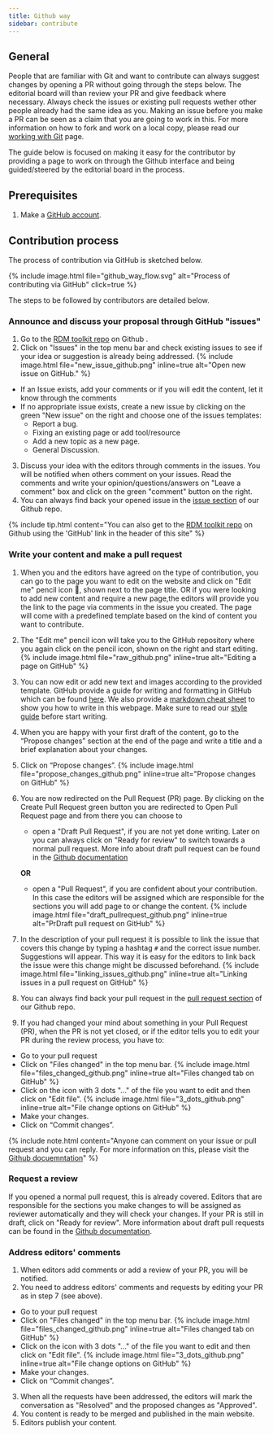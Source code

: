 ```yaml
---
title: Github way
sidebar: contribute
---
```


## General

People that are familiar with Git and want to contribute can always suggest changes by opening a PR without going through the steps below. The editorial board will than review your PR and give feedback where necessary. Always check the issues or existing pull requests wether other people already had the same idea as you. Making an issue before you make a PR can be seen as a claim that you are going to work in this. For more information on how to fork and work on a local copy, please read our [working with Git](working_with_git) page. 

The guide below is focused on making it easy for the contributor by providing a page to work on through the Github interface and being guided/steered by the editorial board in the process.


## Prerequisites

1. Make a [GitHub account](https://github.com/join).
  
## Contribution process

The process of contribution via GitHub is sketched below. 

{% include image.html file="github_way_flow.svg" alt="Process of contributing via GitHub" click=true %}

The steps to be followed by contributors are detailed below.

### Announce and discuss your proposal through GitHub "issues"
1. Go to the [RDM toolkit repo](https://github.com/elixir-europe/rdm-toolkit) on Github .
2. Click on "Issues" in the top menu bar and check existing issues to see if your idea or suggestion is already being addressed. 
    {% include image.html file="new_issue_github.png" inline=true alt="Open new issue on GitHub." %}
  * If an Issue exists, add your comments or if you will edit the content, let it know through the comments
  * If no appropriate issue exists, create a new issue by clicking on the green "New issue" on the right and choose one of the issues templates:
    * Report a bug.
    * Fixing an existing page or add tool/resource
    * Add a new topic as a new page.
    * General Discussion.
3. Discuss your idea with the editors through comments in the issues. You will be notified when others comment on your issues. Read the comments and write your opinion/questions/answers on "Leave a comment" box and click on the green "comment" button on the right.
4. You can always find back your opened issue in the [issue section](https://github.com/elixir-europe/rdm-toolkit/issues) of our Github repo.

{% include tip.html content="You can also get to the [RDM toolkit repo](https://github.com/elixir-europe/rdm-toolkit) on Github using the 'GitHub' link in the header of this site" %}

### Write your content and make a pull request

1. When you and the editors have agreed on the type of contribution, you can go to the page you want to edit on the website and click on "Edit me" pencil icon :pencil:, shown next to the page title. OR if you were looking to add new content and require a new page,the editors will provide you the link to the page via comments in the issue you created. The page will come with a predefined template based on the kind of content you want to contribute.
2. The "Edit me" pencil icon will take you to the GitHub repository where you again click on the pencil icon, shown on the right and start editing. 
    {% include image.html file="raw_github.png" inline=true alt="Editing a page on GitHub" %}
3. You can now edit or add new text and images according to the provided template. GitHub provide a guide for writing and formatting in GitHub which can be found [here](https://docs.github.com/en/github/writing-on-github/getting-started-with-writing-and-formatting-on-github). We also provide a [markdown cheat sheet](markdown_cheat_sheet) to show you how to write in this webpage. Make sure to read our [style guide](style_guide) before start writing.
4. When you are happy with your first draft of the content, go to the “Propose changes” section at the end of the page and write a title and a brief explanation about your changes.
5. Click on “Propose changes”. 
    {% include image.html file="propose_changes_github.png" inline=true alt="Propose changes on GitHub" %}
6. You are now redirected on the Pull Request (PR) page. By clicking on the Create Pull Request green button you are redirected to Open Pull Request page and from there you can choose to
  
     * open a "Draft Pull Request", if you are not yet done writing. Later on you can always click on "Ready for review" to switch towards a normal pull request. More info about draft pull request can be found in the [Github documentation](https://docs.github.com/en/github/collaborating-with-issues-and-pull-requests/about-pull-requests#draft-pull-requests)
  
      **OR**
  
     * open a "Pull Request", if you are confident about your contribution. In this case the editors will be assigned which are responsible for the sections you will add page to or change the content.
    {% include image.html file="draft_pullrequest_github.png" inline=true alt="PrDraft pull request on GitHub" %}

7. In the description of your pull request it is possible to link the issue that covers this change by typing a hashtag `#` and the correct issue number. Suggestions will appear. This way it is easy for the editors to link back the issue were this change might be discussed beforehand.
    {% include image.html file="linking_issues_github.png" inline=true alt="Linking issues in a pull request on GitHub" %}

8. You can always find back your pull request in the [pull request section](https://github.com/elixir-europe/rdm-toolkit/pulls) of our Github repo.

9. If you had changed your mind about something in your Pull Request (PR), when the PR is not yet closed, or if the editor tells you to edit your PR during the review process, you have to:
  * Go to your pull request
  * Click on "Files changed" in the top menu bar.
      {% include image.html file="files_changed_github.png" inline=true alt="Files changed tab on GitHub" %}
  * Click on the icon with 3 dots "..." of the file you  want to edit and then click on "Edit file".
      {% include image.html file="3_dots_github.png" inline=true alt="File change options on GitHub" %}
  * Make your changes.
  * Click on “Commit changes”.

{% include note.html content="Anyone can comment on your issue or pull request and you can reply. For more information on this, please visit the [Github docuemntation](https://docs.github.com/en/github/collaborating-with-issues-and-pull-requests/commenting-on-a-pull-request)" %}

### Request a review

If you opened a normal pull request, this is already covered. Editors that are responsible for the sections you make changes to will be assigned as reviewer automatically and they will check your changes. If your PR is still in draft, click on "Ready for review". More information about draft pull requests can be found in the [Github documentation](https://docs.github.com/en/github/collaborating-with-issues-and-pull-requests/changing-the-stage-of-a-pull-request#marking-a-pull-request-as-ready-for-review).

### Address editors' comments

1. When editors add comments or add a review of your PR, you will be notified.
2. You need to address editors' comments and requests by editing your PR as in step 7 (see above).
  * Go to your pull request
  * Click on "Files changed" in the top menu bar.
      {% include image.html file="files_changed_github.png" inline=true alt="Files changed tab on GitHub" %}
  * Click on the icon with 3 dots "..." of the file you  want to edit and then click on "Edit file".
      {% include image.html file="3_dots_github.png" inline=true alt="File change options on GitHub" %}
  * Make your changes.
  * Click on “Commit changes”.
3. When all the requests have been addressed, the editors will mark the conversation as "Resolved" and the proposed changes as "Approved".
4. You content is ready to be merged and published in the main website.
5. Editors publish your content.
